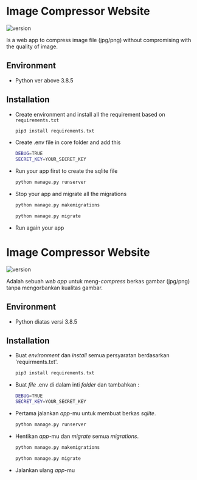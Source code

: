 # Image Compressor Website
 ![version](https://img.shields.io/badge/version-1.0-blue.svg)

Is a web app to compress image file (jpg/png) without compromising with the quality of image.

## Environment
- Python ver above 3.8.5

## Installation
- Create environment and install all the requirement based on `requirements.txt`
    ```bash
    pip3 install requirements.txt
    ```
- Create .env file in core folder and add this
    ```bash
    DEBUG=TRUE
    SECRET_KEY=YOUR_SECRET_KEY
    ```
- Run your app first to create the sqlite file
    ```bash
    python manage.py runserver
    ```
- Stop your app and migrate all the migrations
    ```bash
    python manage.py makemigrations
    ```
    ```bash
    python manage.py migrate
    ```
- Run again your app

# Image Compressor Website
![version](https://img.shields.io/badge/version-1.0-blue.svg)

Adalah sebuah *web app* untuk meng-*compress* berkas gambar (jpg/png) tanpa mengorbankan kualitas gambar.

## Environment
- Python diatas versi 3.8.5

## Installation
- Buat *environment* dan *install* semua persyaratan berdasarkan 'requirments.txt'.
     ```bash
    pip3 install requirements.txt
    ```
- Buat *file* .env di dalam inti *folder* dan tambahkan : 
    ```bash
    DEBUG=TRUE
    SECRET_KEY=YOUR_SECRET_KEY
    ```
- Pertama jalankan *app*-mu untuk membuat berkas *sqlite*.
    ```bash
    python manage.py runserver
    ```
- Hentikan *app*-mu dan *migrate* semua *migrations*.
    ```bash
    python manage.py makemigrations
    ```
    ```bash
    python manage.py migrate
    ```
- Jalankan ulang *app*-mu